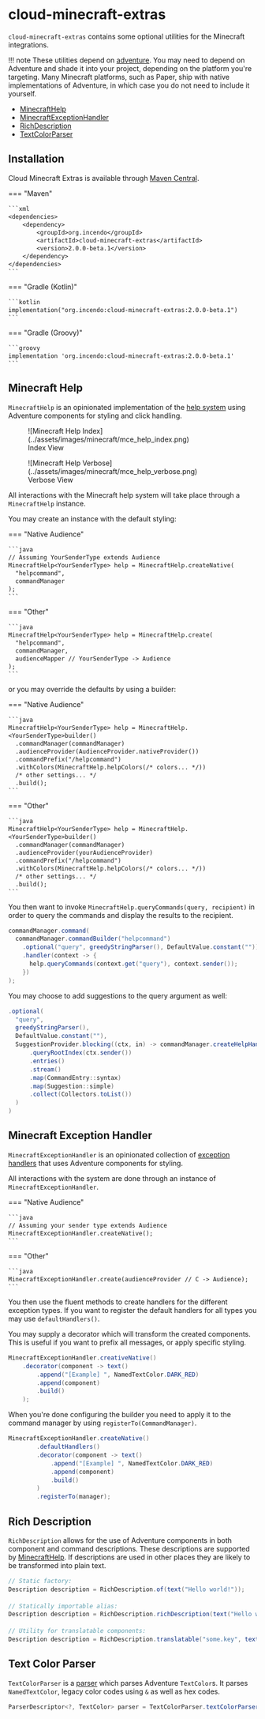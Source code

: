 # cloud-minecraft-extras

`cloud-minecraft-extras` contains some optional utilities for the Minecraft integrations.

<!-- prettier-ignore -->
!!! note
    These utilities depend on [adventure](https://docs.advntr.dev/). You may need to depend on Adventure and shade it
    into your project, depending on the platform you're targeting. Many Minecraft platforms, such as Paper, ship with
    native implementations of Adventure, in which case you do not need to include it yourself.

<div class="grid cards" markdown>

- [MinecraftHelp](#minecraft-help)
- [MinecraftExceptionHandler](#minecraft-exception-handler)
- [RichDescription](#rich-description)
- [TextColorParser](#text-color-parser)

</div>

## Installation

Cloud Minecraft Extras is available through [Maven Central](https://central.sonatype.com/artifact/org.incendo/cloud-minecraft-extras).

<!-- prettier-ignore -->
=== "Maven"

    ```xml
    <dependencies>
        <dependency>
            <groupId>org.incendo</groupId>
            <artifactId>cloud-minecraft-extras</artifactId>
            <version>2.0.0-beta.1</version>
        </dependency>
    </dependencies>
    ```

=== "Gradle (Kotlin)"

    ```kotlin
    implementation("org.incendo:cloud-minecraft-extras:2.0.0-beta.1")
    ```

=== "Gradle (Groovy)"

    ```groovy
    implementation 'org.incendo:cloud-minecraft-extras:2.0.0-beta.1'
    ```

## Minecraft Help

`MinecraftHelp` is an opinionated implementation of the [help system](../core/index.md#help-generation) using
Adventure components for styling and click handling.

<!--![Minecraft Help 1](../assets/images/minecraft/mce_help_1_dark.png#only-dark)
![Minecraft Help 1](../assets/images/minecraft/mce_help_1_light.png#only-light)
![Minecraft Help 2](../assets/images/minecraft/mce_help_2_dark.png#only-dark)
![Minecraft Help 2](../assets/images/minecraft/mce_help_2_light.png#only-light)-->

<figure markdown>
  ![Minecraft Help Index](../assets/images/minecraft/mce_help_index.png)
  <figcaption>Index View</figcaption>
</figure>

<figure markdown>
  ![Minecraft Help Verbose](../assets/images/minecraft/mce_help_verbose.png)
  <figcaption>Verbose View</figcaption>
</figure>

All interactions with the Minecraft help system will take place through a `MinecraftHelp` instance.

You may create an instance with the default styling:

<!-- prettier-ignore -->
=== "Native Audience"

    ```java
    // Assuming YourSenderType extends Audience
    MinecraftHelp<YourSenderType> help = MinecraftHelp.createNative(
      "helpcommand",
      commandManager
    );
    ```

=== "Other"

    ```java
    MinecraftHelp<YourSenderType> help = MinecraftHelp.create(
      "helpcommand",
      commandManager,
      audienceMapper // YourSenderType -> Audience
    );
    ```

or you may override the defaults by using a builder:

<!-- prettier-ignore -->
=== "Native Audience"

    ```java
    MinecraftHelp<YourSenderType> help = MinecraftHelp.<YourSenderType>builder()
      .commandManager(commandManager)
      .audienceProvider(AudienceProvider.nativeProvider())
      .commandPrefix("/helpcommand")
      .withColors(MinecraftHelp.helpColors(/* colors... */))
      /* other settings... */
      .build();
    ```

=== "Other"

    ```java
    MinecraftHelp<YourSenderType> help = MinecraftHelp.<YourSenderType>builder()
      .commandManager(commandManager)
      .audienceProvider(yourAudienceProvider)
      .commandPrefix("/helpcommand")
      .withColors(MinecraftHelp.helpColors(/* colors... */))
      /* other settings... */
      .build();
    ```

You then want to invoke `MinecraftHelp.queryCommands(query, recipient)` in order to query the commands
and display the results to the recipient.

```java title="Example Help Command"
commandManager.command(
  commandManager.commandBuilder("helpcommand")
    .optional("query", greedyStringParser(), DefaultValue.constant(""))
    .handler(context -> {
      help.queryCommands(context.get("query"), context.sender());
    })
);
```

You may choose to add suggestions to the query argument as well:

```java title="Query Suggestions"
.optional(
  "query",
  greedyStringParser(),
  DefaultValue.constant(""),
  SuggestionProvider.blocking((ctx, in) -> commandManager.createHelpHandler()
      .queryRootIndex(ctx.sender())
      .entries()
      .stream()
      .map(CommandEntry::syntax)
      .map(Suggestion::simple)
      .collect(Collectors.toList())
  )
)
```

## Minecraft Exception Handler

`MinecraftExceptionHandler` is an opinionated collection of [exception handlers](../core/index.md#exception-handling)
that uses Adventure components for styling.

All interactions with the system are done through an instance of `MinecraftExceptionHandler`.

<!-- prettier-ignore -->
=== "Native Audience"

    ```java
    // Assuming your sender type extends Audience
    MinecraftExceptionHandler.createNative();
    ```

=== "Other"

    ```java
    MinecraftExceptionHandler.create(audienceProvider // C -> Audience);
    ```

You then use the fluent methods to create handlers for the different exception types.
If you want to register the default handlers for all types you may use `defaultHandlers()`.

You may supply a decorator which will transform the created components. This is useful if you
want to prefix all messages, or apply specific styling.

```java title="Example decorator"
MinecraftExceptionHandler.creativeNative()
    .decorator(component -> text()
        .append("[Example] ", NamedTextColor.DARK_RED)
        .append(component)
        .build()
    );
```

When you're done configuring the builder you need to apply it to the command manager by using
`registerTo(CommandManager)`.

```java title="Complete example"
MinecraftExceptionHandler.createNative()
        .defaultHandlers()
        .decorator(component -> text()
            .append("[Example] ", NamedTextColor.DARK_RED)
            .append(component)
            .build()
        )
        .registerTo(manager);
```

## Rich Description

`RichDescription` allows for the use of Adventure components in both component and command descriptions.
These descriptions are supported by [MinecraftHelp](#minecraft-help). If descriptions are used in other places
they are likely to be transformed into plain text.

```java
// Static factory:
Description description = RichDescription.of(text("Hello world!"));

// Statically importable alias:
Description description = RichDescription.richDescription(text("Hello world!"));

// Utility for translatable components:
Description description = RichDescription.translatable("some.key", text("an arg"));
```

## Text Color Parser

`TextColorParser` is a [parser](../core/index.md#parsers) which parses Adventure `TextColor`s.
It parses `NamedTextColor`, legacy color codes using `&` as well as hex codes.

```java
ParserDescriptor<?, TextColor> parser = TextColorParser.textColorParser();
```
